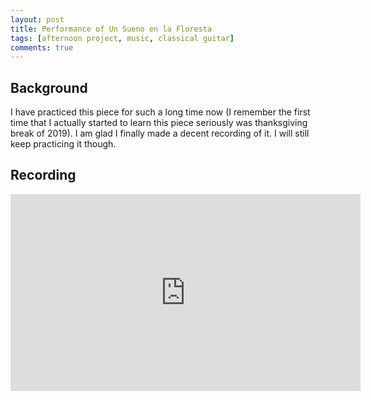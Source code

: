 ```yaml
---
layout: post
title: Performance of Un Sueno en la Floresta
tags: [afternoon project, music, classical guitar]
comments: true
---
```


## Background

I have practiced this piece for such a long time now (I remember the first time that I actually started to learn this piece seriously was thanksgiving break of 2019). I am glad I finally made a decent recording of it. I will still keep practicing it though.

## Recording

<iframe width="560" height="315" src="https://www.youtube.com/embed/q7KwsaQpRTU" frameborder="0" allow="accelerometer; autoplay; clipboard-write; encrypted-media; gyroscope; picture-in-picture" allowfullscreen></iframe>